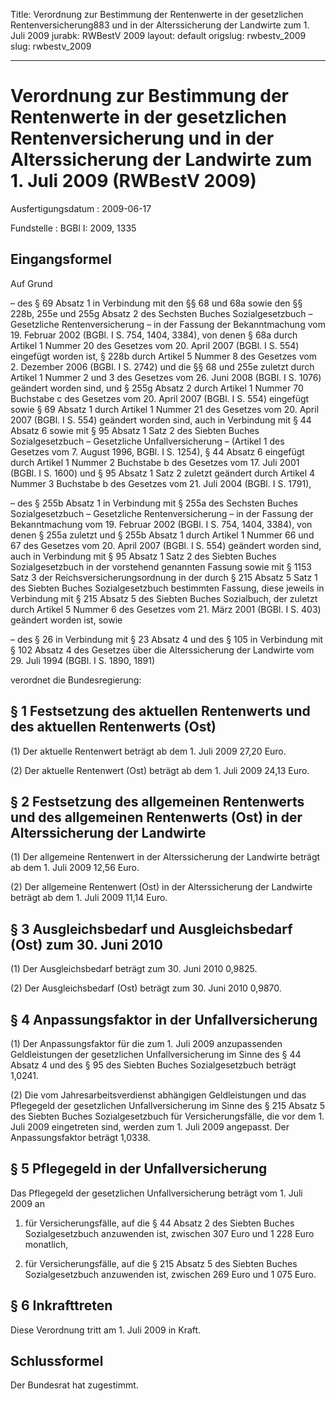 Title: Verordnung zur Bestimmung der Rentenwerte in der gesetzlichen Rentenversicherung883
  und in der Alterssicherung der Landwirte zum 1. Juli 2009
jurabk: RWBestV 2009
layout: default
origslug: rwbestv_2009
slug: rwbestv_2009

---

# Verordnung zur Bestimmung der Rentenwerte in der gesetzlichen Rentenversicherung und in der Alterssicherung der Landwirte zum 1. Juli 2009 (RWBestV 2009)

Ausfertigungsdatum
:   2009-06-17

Fundstelle
:   BGBl I: 2009, 1335


## Eingangsformel

Auf Grund

–   des § 69 Absatz 1 in Verbindung mit den §§ 68 und 68a sowie den §§
    228b, 255e und 255g Absatz 2 des Sechsten Buches Sozialgesetzbuch –
    Gesetzliche Rentenversicherung – in der Fassung der Bekanntmachung vom
    19\. Februar 2002 (BGBl. I S. 754, 1404, 3384), von denen § 68a durch
    Artikel 1 Nummer 20 des Gesetzes vom 20. April 2007 (BGBl. I S. 554)
    eingefügt worden ist, § 228b durch Artikel 5 Nummer 8 des Gesetzes vom
    2\. Dezember 2006 (BGBl. I S. 2742) und die §§ 68 und 255e zuletzt
    durch Artikel 1 Nummer 2 und 3 des Gesetzes vom 26. Juni 2008 (BGBl. I
    S. 1076) geändert worden sind, und § 255g Absatz 2 durch Artikel 1
    Nummer 70 Buchstabe c des Gesetzes vom 20. April 2007 (BGBl. I S. 554)
    eingefügt sowie § 69 Absatz 1 durch Artikel 1 Nummer 21 des Gesetzes
    vom 20. April 2007 (BGBl. I S. 554) geändert worden sind, auch in
    Verbindung mit § 44 Absatz 6 sowie mit § 95 Absatz 1 Satz 2 des
    Siebten Buches Sozialgesetzbuch – Gesetzliche Unfallversicherung –
    (Artikel 1 des Gesetzes vom 7. August 1996, BGBl. I S. 1254), § 44
    Absatz 6 eingefügt durch Artikel 1 Nummer 2 Buchstabe b des Gesetzes
    vom 17. Juli 2001 (BGBl. I S. 1600) und § 95 Absatz 1 Satz 2 zuletzt
    geändert durch Artikel 4 Nummer 3 Buchstabe b des Gesetzes vom 21.
    Juli 2004 (BGBl. I S. 1791),


–   des § 255b Absatz 1 in Verbindung mit § 255a des Sechsten Buches
    Sozialgesetzbuch – Gesetzliche Rentenversicherung – in der Fassung der
    Bekanntmachung vom 19. Februar 2002 (BGBl. I S. 754, 1404, 3384), von
    denen § 255a zuletzt und § 255b Absatz 1 durch Artikel 1 Nummer 66 und
    67 des Gesetzes vom 20. April 2007 (BGBl. I S. 554) geändert worden
    sind, auch in Verbindung mit § 95 Absatz 1 Satz 2 des Siebten Buches
    Sozialgesetzbuch in der vorstehend genannten Fassung sowie mit § 1153
    Satz 3 der Reichsversicherungsordnung in der durch § 215 Absatz 5 Satz
    1 des Siebten Buches Sozialgesetzbuch bestimmten Fassung, diese
    jeweils in Verbindung mit § 215 Absatz 5 des Siebten Buches
    Sozialbuch, der zuletzt durch Artikel 5 Nummer 6 des Gesetzes vom 21.
    März 2001 (BGBl. I S. 403) geändert worden ist, sowie


–   des § 26 in Verbindung mit § 23 Absatz 4 und des § 105 in Verbindung
    mit § 102 Absatz 4 des Gesetzes über die Alterssicherung der Landwirte
    vom 29. Juli 1994 (BGBl. I S. 1890, 1891)



verordnet die Bundesregierung:


## § 1 Festsetzung des aktuellen Rentenwerts und des aktuellen Rentenwerts (Ost)

(1) Der aktuelle Rentenwert beträgt ab dem 1. Juli 2009 27,20 Euro.

(2) Der aktuelle Rentenwert (Ost) beträgt ab dem 1. Juli 2009 24,13
Euro.


## § 2 Festsetzung des allgemeinen Rentenwerts und des allgemeinen Rentenwerts (Ost) in der Alterssicherung der Landwirte

(1) Der allgemeine Rentenwert in der Alterssicherung der Landwirte
beträgt ab dem 1. Juli 2009 12,56 Euro.

(2) Der allgemeine Rentenwert (Ost) in der Alterssicherung der
Landwirte beträgt ab dem 1. Juli 2009 11,14 Euro.


## § 3 Ausgleichsbedarf und Ausgleichsbedarf (Ost) zum 30. Juni 2010

(1) Der Ausgleichsbedarf beträgt zum 30. Juni 2010 0,9825.

(2) Der Ausgleichsbedarf (Ost) beträgt zum 30. Juni 2010 0,9870.


## § 4 Anpassungsfaktor in der Unfallversicherung

(1) Der Anpassungsfaktor für die zum 1. Juli 2009 anzupassenden
Geldleistungen der gesetzlichen Unfallversicherung im Sinne des § 44
Absatz 4 und des § 95 des Siebten Buches Sozialgesetzbuch beträgt
1,0241.

(2) Die vom Jahresarbeitsverdienst abhängigen Geldleistungen und das
Pflegegeld der gesetzlichen Unfallversicherung im Sinne des § 215
Absatz 5 des Siebten Buches Sozialgesetzbuch für Versicherungsfälle,
die vor dem 1. Juli 2009 eingetreten sind, werden zum 1. Juli 2009
angepasst. Der Anpassungsfaktor beträgt 1,0338.


## § 5 Pflegegeld in der Unfallversicherung

Das Pflegegeld der gesetzlichen Unfallversicherung beträgt vom 1. Juli
2009 an

1.  für Versicherungsfälle, auf die § 44 Absatz 2 des Siebten Buches
    Sozialgesetzbuch anzuwenden ist, zwischen 307 Euro und 1 228 Euro
    monatlich,


2.  für Versicherungsfälle, auf die § 215 Absatz 5 des Siebten Buches
    Sozialgesetzbuch anzuwenden ist, zwischen 269 Euro und 1 075 Euro.





## § 6 Inkrafttreten

Diese Verordnung tritt am 1. Juli 2009 in Kraft.


## Schlussformel

Der Bundesrat hat zugestimmt.

